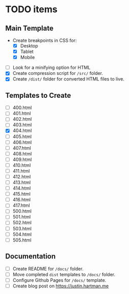 # TODO items

## Main Template

- Create breakpoints in CSS for:
    + [x] Desktop
    + [x] Tablet
    + [x] Mobile
- [ ] Look for a minifying option for HTML
- [x] Create compression script for `/src/` folder.
- [x] Create `/dist/` folder for converted HTML files to live.

## Templates to Create

- [ ] 400.html
- [ ] 401.html
- [ ] 402.html
- [ ] 403.html
- [x] 404.html
- [ ] 405.html
- [ ] 406.html
- [ ] 407.html
- [ ] 408.html
- [ ] 409.html
- [ ] 410.html
- [ ] 411.html
- [ ] 412.html
- [ ] 413.html
- [ ] 414.html
- [ ] 415.html
- [ ] 416.html
- [ ] 417.html
- [ ] 500.html
- [ ] 501.html
- [ ] 502.html
- [ ] 503.html
- [ ] 504.html
- [ ] 505.html

## Documentation

- [ ] Create README for `/docs/` folder.
- [ ] Move completed `dist` templates to `/docs/` folder.
- [ ] Configure Github Pages for `/docs/` template.
- [ ] Create blog post on <https://justin.hartman.me>
